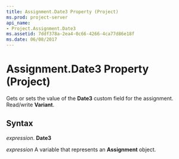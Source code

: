 ```yaml
---
title: Assignment.Date3 Property (Project)
ms.prod: project-server
api_name:
- Project.Assignment.Date3
ms.assetid: 7ddf378a-2ea4-0c66-4266-4ca77d86e18f
ms.date: 06/08/2017
---
```



# Assignment.Date3 Property (Project)

Gets or sets the value of the **Date3** custom field for the assignment. Read/write **Variant**.


## Syntax

 _expression_. **Date3**

 _expression_ A variable that represents an **Assignment** object.


